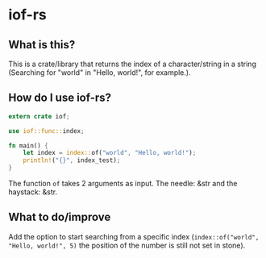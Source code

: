 # iof-rs

## What is this?
This is a crate/library that returns the index of a character/string in a string (Searching for "world" in "Hello, world!", for example.).

## How do I use iof-rs?
```rust
extern crate iof;

use iof::func::index;

fn main() {
    let index = index::of("world", "Hello, world!");
    println!("{}", index_test);
}
```

The function `of` takes 2 arguments as input. The needle: &str and the haystack: &str.

## What to do/improve
Add the option to start searching from a specific index (`index::of("world", "Hello, world!", 5)` the position of the number is still not set in stone).
